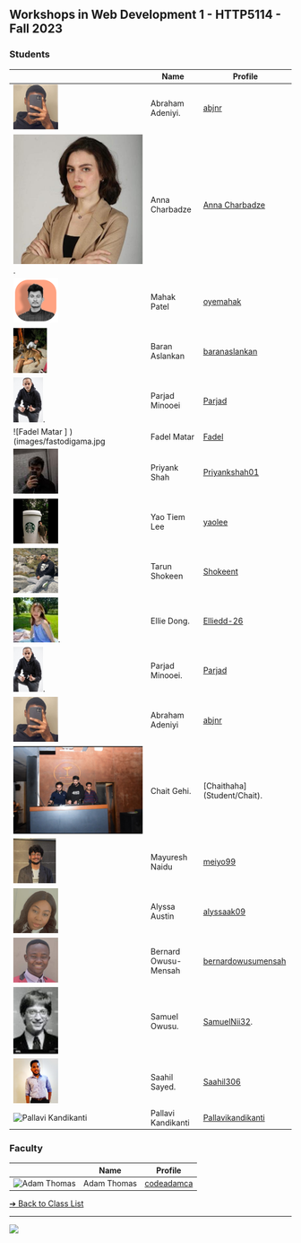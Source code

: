<style>@import url("//readme.codeadam.ca/readme.css");</style>

## Workshops in Web Development 1 - HTTP5114 - Fall 2023

### Students

|                                                        | Name                  | Profile                                            |
| ------------------------------------------------------ | --------------------- | -------------------------------------------------- |
| ![abjnr](images/abjnr.png)                             | Abraham Adeniyi.      | [abjnr](students/abjnr)                            |
| ![Anna Charbadze](images/annacharbadze.jpeg).          | Anna Charbadze        | [Anna Charbadze](students/annacharbadze.markdown)  |
| ![Mahak Patel](images/oyemahak.png)                    | Mahak Patel           | [oyemahak](students/oyemahak)                      |
| ![Baran Aslankan](images/baranaslankan.jpg)            | Baran Aslankan        | [baranaslankan](students/baranaslankan)            |
| ![Parjad Minooei](images/ParjadMinooei.jpg).           | Parjad Minooei        | [Parjad](students/parjad)                          |
| ![Fadel Matar ] )(images/fastodigama.jpg               | Fadel Matar           | [Fadel](students/fastodigama)                      |
| ![Priyank Shah](images/Priyankshah01.jpeg)             | Priyank Shah          | [Priyankshah01](students/Priyankshah01)            |
| ![yaoolee](images/yaoolee.jpg)                         | Yao Tiem Lee          | [yaolee](students/yaolee)                          |
| ![Tarun Shokeen](images/shokeent.png)                  | Tarun Shokeen         | [Shokeent](students/shokeent)                      |
| ![Ellie Dong](images/ellieDong.jpg).                   | Ellie Dong.           | [Elliedd-26](students/Elliedd-26)                  |
| ![Parjad Minooei](images/ParjadM.jpg).                 | Parjad Minooei.       | [Parjad](students/parjad)                          |
| ![abjnr](images/abjnr.png)                             | Abraham Adeniyi       | [abjnr](students/abjnr)                            |
| ![ChaitHaha](images/Chait.jpg)                         | Chait Gehi.           | [Chaithaha] (Student/Chait).                       |
| ![Mayuresh Naidu](/images/meiyo99.jpg)                 | Mayuresh Naidu        | [meiyo99](student/meiyo99)                         |
| ![Alyssa](images/alyssaak09.png)                       | Alyssa Austin         | [alyssaak09](student/alyssaak09)                   |
| ![Bernard Owusu-Mensah](images/bernardowusumensah.png) | Bernard Owusu-Mensah  | [bernardowusumensah](student/bernardowusumensah)   |
| ![Samuel Owusu](images/SamuelNii32.jpg)                | Samuel Owusu.         | [SamuelNii32](students/SamuelNii32).               |
| ![Saahil Sayed](images/Saahil306.jpg)                  | Saahil Sayed.         | [Saahil306](student/Saahil306)                     |
| ![Pallavi Kandikanti](images/Pallavikandikanti846.jpg) | Pallavi Kandikanti    | [Pallavikandikanti](students/Pallavikandikanti846) |

### Faculty

|                                       | Name        | Profile                          |
| ------------------------------------- | ----------- | -------------------------------- |
| ![Adam Thomas](images/codeadamca.png) | Adam Thomas | [codeadamca](faculty/codeadamca) |


[&#10132; Back to Class List](/)

---

<a href="https://brickmmo.com">
<img src="https://brickmmo.com/images/brickmmo-logo-horizontal.jpg" width="100">
</a>
